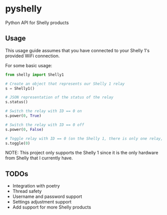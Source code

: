 # pyshelly
Python API for Shelly products

## Usage
This usage guide assumes that you have connected to your Shelly 1's provided WiFi connection.

For some basic usage:
```py
from shelly import Shelly1

# Create an object that represents our Shelly 1 relay
s = Shelly1()

# JSON representation of the status of the relay
s.status()

# Switch the relay with ID == 0 on
s.power(0, True)

# Switch the relay with ID == 0 off
s.power(0, False)

# Toggle relay with ID == 0 (on the Shelly 1, there is only one relay, but there could be more in other products)
s.toggle(0)
```

NOTE: This project only supports the Shelly 1 since it is the only hardware from Shelly that I currently have.

## TODOs
- Integration with poetry
- Thread safety
- Username and password support
- Settings adjustment support
- Add support for more Shelly products